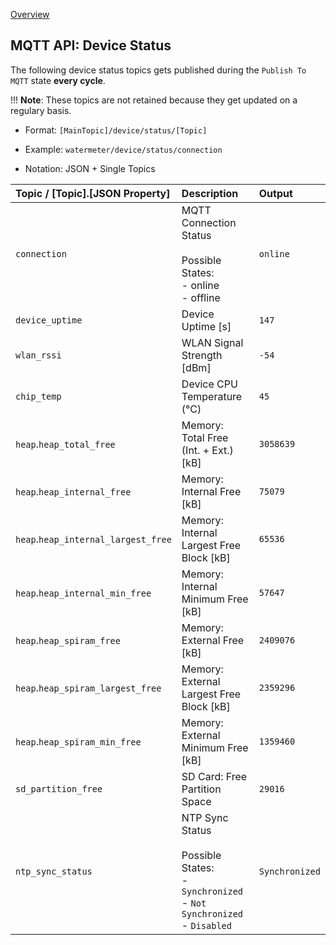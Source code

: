 [Overview](_OVERVIEW.md) 

## MQTT API: Device Status

The following device status topics gets published during the `Publish To MQTT` state **every cycle**.

!!! __Note__: 
    These topics are not retained because they get updated on a regulary basis.

- Format: `[MainTopic]/device/status/[Topic]`
- Example: `watermeter/device/status/connection`

- Notation: JSON + Single Topics

Topic / [Topic].[JSON Property] | Description               | Output
|:----------------------------|:----------------------------|:--------------     
| `connection`                | MQTT Connection Status<br><br>Possible States:<br>- online<br>- offline | `online`
| `device_uptime`             | Device Uptime [s]           | `147`
| `wlan_rssi`                 | WLAN Signal Strength [dBm]  | `-54`
| `chip_temp`                 | Device CPU Temperature (°C) | `45`
| `heap`.`heap_total_free`    | Memory: Total Free (Int. + Ext.) [kB] | `3058639`
| `heap`.`heap_internal_free` | Memory: Internal Free [kB]  | `75079`
| `heap`.`heap_internal_largest_free` | Memory: Internal Largest Free Block [kB] | `65536`
| `heap`.`heap_internal_min_free`| Memory: Internal Minimum Free [kB] | `57647`
| `heap`.`heap_spiram_free`   | Memory: External Free [kB]  | `2409076`
| `heap`.`heap_spiram_largest_free`| Memory: External Largest Free Block [kB] | `2359296`
| `heap`.`heap_spiram_min_free`| Memory: External Minimum Free [kB] | `1359460`
| `sd_partition_free`         | SD Card: Free Partition Space | `29016`
| `ntp_sync_status`           | NTP Sync Status<br><br>Possible States:<br>- `Synchronized`<br>- `Not Synchronized`<br>- `Disabled` | `Synchronized`


